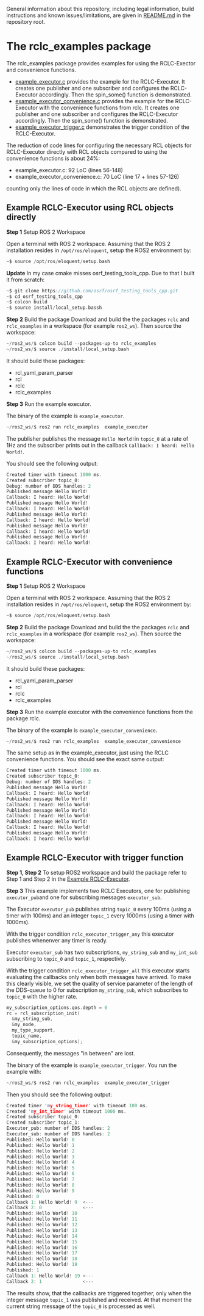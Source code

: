 General information about this repository, including legal information, build instructions and known issues/limitations, are given in [README.md](../README.md) in the repository root.

# The rclc_examples package

The rclc_examples package provides examples for using the RCLC-Exector and convenience functions.
- [example_executor.c](example_executor.c) provides the example for the RCLC-Executor. It creates one publisher and one subscriber and configures the RCLC-Executor accordingly. Then the spin_some() function is demonstrated.
- [example_executor_convenience.c](example_executor_convenience.c) provides the example for the RCLC-Executor with the convenience functions from rclc. It creates one publisher and one subscriber and configures the RCLC-Executor accordingly. Then the spin_some() function is demonstrated.
- [example_executor_trigger.c](example_executor_trigger.c) demonstrates the trigger condition of the RCLC-Executor.

The reduction of code lines for configuring the necessary RCL objects for RCLC-Executor directly with RCL objects compared to using the convenience functions is about 24%:
- example_executor.c: 92 LoC (lines 56-148)
- example_executor_convenience.c: 70 LoC (line 17 + lines 57-126)

 counting only the lines of code in which the RCL objects are defined).

## Example RCLC-Executor using RCL objects directly
**Step 1** Setup ROS 2 Workspace

Open a terminal with ROS 2 workspace. Assuming that the ROS 2 installation resides in `/opt/ros/eloquent`, setup the ROS2 environment by:
```C
~$ source /opt/ros/eloquent/setup.bash
```

**Update**
In my case cmake misses osrf_testing_tools_cpp. Due to that I built it from scratch:

```C
~$ git clone https://github.com/osrf/osrf_testing_tools_cpp.git
~$ cd osrf_testing_tools_cpp
~$ colcon build
~$ source install/local_setup.bassh
```



**Step 2** Build the package
Download and build the the packages `rclc` and `rclc_examples` in a workspace (for example `ros2_ws`). Then source the workspace:
```C
~/ros2_ws/$ colcon build --packages-up-to rclc_examples
~/ros2_ws/$ source ./install/local_setup.bash
```
It should build these packages:
- rcl_yaml_param_parser
- rcl
- rclc
- rclc_examples


**Step 3** Run the example executor.

The binary of the example is `example_executor`.

```C
~/ros2_ws/$ ros2 run rclc_examples  example_executor
```
The publisher publishes the message `Hello World!`in `topic_0` at a rate of 1Hz and the subscriber prints out in the callback `Callback: I heard: Hello World!`.

You should see the following output:

```C
Created timer with timeout 1000 ms.
Created subscriber topic_0:
Debug: number of DDS handles: 2
Published message Hello World!
Callback: I heard: Hello World!
Published message Hello World!
Callback: I heard: Hello World!
Published message Hello World!
Callback: I heard: Hello World!
Published message Hello World!
Callback: I heard: Hello World!
Published message Hello World!
Callback: I heard: Hello World!
```



## Example RCLC-Executor with convenience functions
**Step 1** Setup ROS 2 Workspace

Open a terminal with ROS 2 workspace. Assuming that the ROS 2 installation resides in `/opt/ros/eloquent`, setup
the ROS2 environment by:
```C
~$ source /opt/ros/eloquent/setup.bash
```

**Step 2** Build the package
Download and build the the packages `rclc` and `rclc_examples` in a workspace (for example `ros2_ws`). Then source the workspace:
```C
~/ros2_ws/$ colcon build --packages-up-to rclc_examples
~/ros2_ws/$ source ./install/local_setup.bash
```
It should build these packages:
- rcl_yaml_param_parser
- rcl
- rclc
- rclc_examples

**Step 3** Run the example executor with the convenience functions from the package rclc.

The binary of the example is `example_executor_convenience`.

```C
~/ros2_ws/$ ros2 run rclc_examples  example_executor_convenience
```
The same setup as in the example_executor, just using the RCLC convenience functions. You should see the exact same output:

```C
Created timer with timeout 1000 ms.
Created subscriber topic_0:
Debug: number of DDS handles: 2
Published message Hello World!
Callback: I heard: Hello World!
Published message Hello World!
Callback: I heard: Hello World!
Published message Hello World!
Callback: I heard: Hello World!
Published message Hello World!
Callback: I heard: Hello World!
Published message Hello World!
Callback: I heard: Hello World!
```

## Example RCLC-Executor with trigger function

**Step 1, Step 2**
To setup ROS2 workspace and build the package refer to Step 1 and Step 2 in the [Example RCLC-Executor](#example-rclc-executor).

**Step 3**
This example implements two RCLC Executors, one for publishing `executor_pub`and one for subscribing messages `executor_sub`.

The Executor `executor_pub` publishes string `topic_0` every 100ms (using a timer with 100ms) and an integer `topic_1` every 1000ms (using a timer with 1000ms).

With the trigger condition `rclc_executor_trigger_any` this executor publishes whenenver any timer is ready.

Executor `executor_sub` has two subscriptions, `my_string_sub` and `my_int_sub` subscribing to `topic_0` and `topic_1`, respectivly.

With the trigger condition `rclc_executor_trigger_all` this executor starts evaluating the callbacks only when both messages have arrived. To make this clearly visible, we set the quality of service parameter of the length of the DDS-queue to 0 for subscription `my_string_sub`, which subscribes to `topic_0` with the higher rate.

```C
my_subscription_options.qos.depth = 0
rc = rcl_subscription_init(
  &my_string_sub,
  &my_node,
  my_type_support,
  topic_name,
  &my_subscription_options);
```

Consequently, the messages "in between" are lost.

The binary of the example is `example_executor_trigger`. You run the example with:
```C
~/ros2_ws/$ ros2 run rclc_examples  example_executor_trigger
```
 Then you should see the following output:

```C
Created timer 'my_string_timer' with timeout 100 ms.
Created 'my_int_timer' with timeout 1000 ms.
Created subscriber topic_0:
Created subscriber topic_1:
Executor_pub: number of DDS handles: 2
Executor_sub: number of DDS handles: 2
Published: Hello World! 0
Published: Hello World! 1
Published: Hello World! 2
Published: Hello World! 3
Published: Hello World! 4
Published: Hello World! 5
Published: Hello World! 6
Published: Hello World! 7
Published: Hello World! 8
Published: Hello World! 9
Published: 0
Callback 1: Hello World! 9  <---
Callback 2: 0               <---
Published: Hello World! 10
Published: Hello World! 11
Published: Hello World! 12
Published: Hello World! 13
Published: Hello World! 14
Published: Hello World! 15
Published: Hello World! 16
Published: Hello World! 17
Published: Hello World! 18
Published: Hello World! 19
Published: 1
Callback 1: Hello World! 19 <---
Callback 2: 1               <---
```
The results show, that the callbacks are triggered together, only when the integer message `topic_1` was published and received. At that moment the current string message of the `topic_0` is processed as well.
